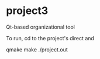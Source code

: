 project3
========

Qt-based organizational tool

To run, cd to the project's direct and

qmake
make
./project.out
